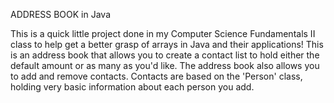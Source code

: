 ADDRESS BOOK in Java

This is a quick little project done in my Computer Science Fundamentals II class to help get a better grasp of arrays in Java and their applications! This is an address book that allows you to create a contact list to hold either the default amount or as many as you'd like. The address book also allows you to add and remove contacts. Contacts are based on the 'Person' class, holding very basic information about each person you add.
